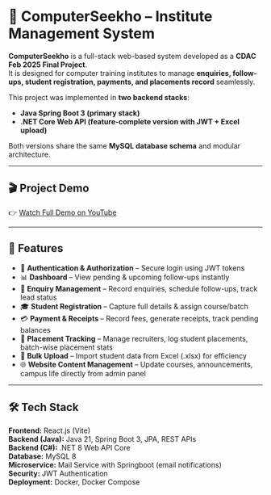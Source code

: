 # 📘 ComputerSeekho – Institute Management System  

**ComputerSeekho** is a full-stack web-based system developed as a **CDAC Feb 2025 Final Project**.  
It is designed for computer training institutes to manage **enquiries, follow-ups, student registration, payments, and placements record** seamlessly.  

This project was implemented in **two backend stacks**:  
- **Java Spring Boot 3 (primary stack)**  
- **.NET Core Web API (feature-complete version with JWT + Excel upload)**  

Both versions share the same **MySQL database schema** and modular architecture.  

---

## 🎬 Project Demo  
👉 [Watch Full Demo on YouTube](https://youtu.be/sLTlw-gfcso)  

---

## 🚀 Features  
- 🔐 **Authentication & Authorization** – Secure login using JWT tokens  
- 📊 **Dashboard** – View pending & upcoming follow-ups instantly  
- 📝 **Enquiry Management** – Record enquiries, schedule follow-ups, track lead status  
- 🎓 **Student Registration** – Capture full details & assign course/batch  
- 💳 **Payment & Receipts** – Record fees, generate receipts, track pending balances  
- 💼 **Placement Tracking** – Manage recruiters, log student placements, batch-wise placement stats  
- 📂 **Bulk Upload** – Import student data from Excel (.xlsx) for efficiency  
- 🌐 **Website Content Management** – Update courses, announcements, campus life directly from admin panel  

---

## 🛠️ Tech Stack  
**Frontend:** React.js (Vite)  
**Backend (Java):** Java 21, Spring Boot 3, JPA, REST APIs  
**Backend (C#):** .NET 8 Web API Core  
**Database:** MySQL 8  
**Microservice:** Mail Service with Springboot (email notifications)  
**Security:** JWT Authentication  
**Deployment:** Docker, Docker Compose  

  
